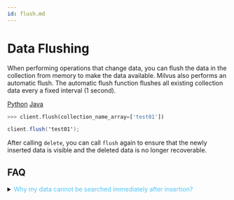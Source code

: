 ```yaml
---
id: flush.md
---
```


# Data Flushing

When performing operations that change data, you can flush the data in the collection from memory to make the data available. Milvus also performs an automatic flush. The automatic flush function flushes all existing collection data every a fixed interval (1 second).

<div class="filter">
<a href="#Python">Python</a> <a href="#Java">Java</a>
</div>

<div class="filter-Python" markdown="block">

```python
>>> client.flush(collection_name_array=['test01'])
```

<div class="filter-Java" markdown="block">

```java
client.flush('test01');
```
</div>

<div class="alert note">
After calling <code>delete</code>, you can call <code>flush</code> again to ensure that the newly inserted data is visible and the deleted data is no longer recoverable.
</div>

## FAQ

<details>
<summary><font color="#4fc4f9">Why my data cannot be searched immediately after insertion?</font></summary>
{{fragments/faq_inserted_data_unsearchable.md}}
</details>
